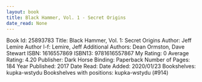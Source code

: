 ```yaml
---
layout: book
title: Black Hammer, Vol. 1 - Secret Origins
date_read: None
---
```


Book Id: 25893783
Title: Black Hammer, Vol. 1: Secret Origins
Author: Jeff Lemire
Author l-f: Lemire, Jeff
Additional Authors: Dean Ormston, Dave    Stewart
ISBN: 1616557869
ISBN13: 9781616557867
My Rating: 0
Average Rating: 4.20
Publisher: Dark Horse
Binding: Paperback
Number of Pages: 184
Year Published: 2017
Date Read: 
Date Added: 2020/01/23
Bookshelves: kupka-wstydu
Bookshelves with positions: kupka-wstydu (#914)

